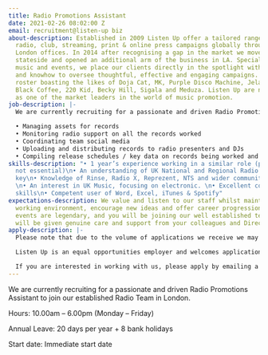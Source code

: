 ```yaml
---
title: Radio Promotions Assistant
date: 2021-02-26 08:02:00 Z
email: recruitment@listen-up biz
about-description: Established in 2009 Listen Up offer a tailored range of bespoke
  radio, club, streaming, print & online press campaigns globally through our LA and
  London offices. In 2014 after recognising a gap in the market we moved our services
  stateside and opened an additional arm of the business in LA. Specialising in electronic
  music and events, we place our clients directly in the spotlight with the experience
  and knowhow to oversee thoughtful, effective and engaging campaigns. With a client
  roster boasting the likes of Doja Cat, MK, Purple Disco Machine, Jelani Blackman,
  Black Coffee, 220 Kid, Becky Hill, Sigala and Meduza. Listen Up are now recognised
  as one of the market leaders in the world of music promotion.
job-description: |-
  We are currently recruiting for a passionate and driven Radio Promotions Assistant to join our established Radio Team. You will be a paramount part of the team assisting in key tasks including:-

  • Managing assets for records
  • Monitoring radio support on all the records worked
  • Coordinating team social media
  • Uploading and distributing records to radio presenters and DJs
  • Compiling release schedules / key data on records being worked and developing relationships with labels, artists & artist management
skills-description: "• 1 year’s experience working in a similar role (preferred but
  not essential)\n• An understanding of UK National and Regional Radio networks being
  key\n• Knowledge of Rinse, Radio X, Reprezent, NTS and wider community stations
  \n• An interest in UK Music, focusing on electronic. \n• Excellent communications
  skills\n• Competent user of Word, Excel, iTunes & Spotify"
expectations-description: We value and listen to our staff whilst maintaining a fun
  working environment, encourage new ideas and offer career progression. Our staff
  events are legendary, and you will be joining our well established team where you
  will be given genuine care and support from your colleagues and Directors.
apply-description: |-
  Please note that due to the volume of applications we receive we may not be able to respond to all applications but thank you for your interest in working with us, please keep an eye out on our website for any future opportunities.

  Listen Up is an equal opportunities employer and welcomes applications from all suitably qualified persons regardless of their race, sex, disability, religion/belief, sexual orientation or age.

  If you are interested in working with us, please apply by emailing a cover letter outlining how you reach our essential requirements along with a copy of your CV to recruitment@listen-up.biz.
---
```


We are currently recruiting for a passionate and driven Radio Promotions Assistant to join our established Radio Team in London.

Hours: 10.00am – 6.00pm (Monday – Friday)

Annual Leave: 20 days per year + 8 bank holidays

Start date: Immediate start date 